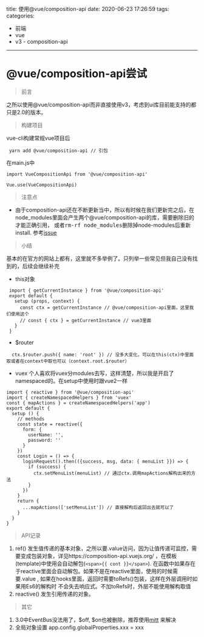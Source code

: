 title: 使用@vue/composition-api
date: 2020-06-23 17:26:59
tags:
categories:
 - 前端
 - vue
 - v3 - composition-api
---

# @vue/composition-api尝试

> 前言

<p>之所以使用@vue/composition-api而非直接使用v3，考虑到ui库目前能支持的都只是2.0的版本。</p>

> 构建项目

vue-cli构建常规vue项目后
``` 
 yarn add @vue/composition-api // 引包
```
在main.js中
``` 
import VueCompositionApi from '@vue/composition-api'

Vue.use(VueCompositionApi)
```

> 注意点

- 由于composition-api还在不断更新当中，所以有时候在我们更新完之后，在node_modules里面会产生两个@vue/composition-api的库，需要删除旧的才能正确引用，
或者<kbd>rm-rf node_modules</kbd>删除掉node-modules后重新 install. 参考[issue](https://github.com/vuejs/composition-api/issues/228)

> 小结

基本的在官方的网站上都有，这里就不多举例了。只列举一些常见但我自己没有找到的，后续会继续补充

- this对象
```
 import { getCurrentInstance } from '@vue/composition-api'
 export default {
   setup (props, context) {
     const ctx = getCurrentInstance // @vue/composition-api里面，这里我们使用这个
     // const { ctx } = getCurrentInstance // vue3里面
   }
 }
```

- $router
``` 
  ctx.$router.push({ name: 'root' }) // 没多大变化，可以在this(ctx)中里面取或者在context中取也可以（context.root.$router）
```
- vuex
个人喜欢将vuex分modules去写，这样清楚，所以我是开启了namespaced的。在setup中使用时跟vue2一样
```
import { reactive } from '@vue/composition-api'
import { createNamespacedHelpers } from 'vuex'
const { mapActions } = createNamespacedHelpers('app') 
export default {
  setup () {
    // methods
    const state = reactive({
      form: {
        userName: '',
        password: ''
      }
    })
    const Login = () => {
      loginRequest().then(({success, msg, data: { menuList }}) => {
        if (success) {
          ctx.setMenuList(menuList) // 通过ctx.调用mapActions解构出来的方法
        }
      })
    }
    return {
      ...mapActions(['setMenuList']) // 直接解构后返回出去就可以了
    }
  }
}
```

> API记录

1. ref() 发生值传递的基本对象，之所以要.value访问，因为让值传递可监控，需要变成包装对象，详见https://composition-api.vuejs.org/
，在模板(template)中使用会自动解包(`<span>{{ cont }}</span>`). 在函数中如果存在于reactive里面会自动解包。如果不是在reactive里面，使用的时候需要.value
, 如果在hooks里面，返回时需要toRefs()包装，这样在外层调用时如果用Es6的解构时 不会失去响应式。不加toRefs时，外层不能使用解构取值
2. reactive()  发生引用传递的对象。

> 其它

1. 3.0中EventBus没法用了，$off, $on也被删除，推荐使用[mitt](https://github.com/developit/mitt) 来解决
2. 全局对象设置 app.config.globalProperties.xxx = xxx
